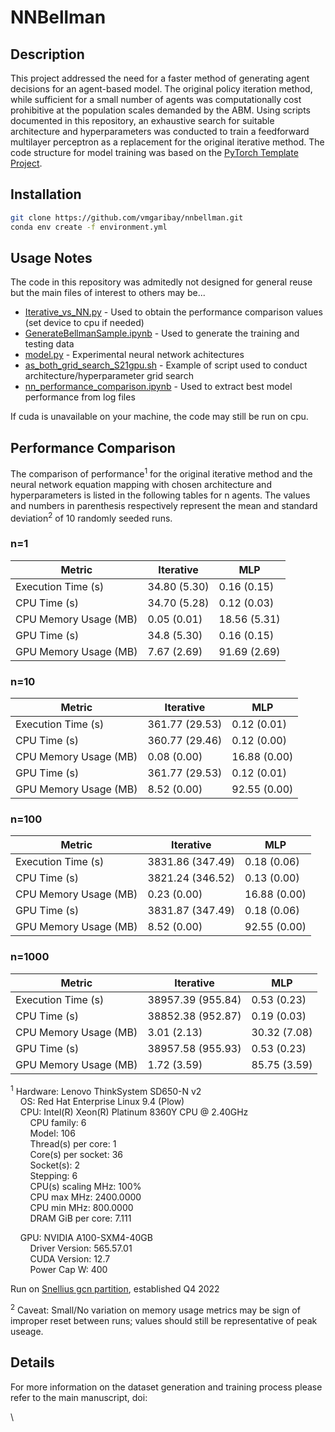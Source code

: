 # NNBellman

## Description
This project addressed the need for a faster method of generating agent decisions for an agent-based model. The original policy iteration method, while sufficient for a small number of agents was computationally cost prohibitive at the population scales demanded by the ABM. Using scripts documented in this repository, an exhaustive search for suitable architecture and hyperparameters was conducted to train a feedforward multilayer perceptron as a replacement for the original iterative method.
The code structure for model training was based on the [PyTorch Template Project](https://github.com/victoresque/pytorch-template/).


## Installation
```bash
git clone https://github.com/vmgaribay/nnbellman.git
conda env create -f environment.yml
```

## Usage Notes 
The code in this repository was admitedly not designed for general reuse but the main files of interest to others may be...


- [Iterative_vs_NN.py](/Iterative_vs_NN.py) - Used to obtain the performance comparison values (set device to cpu if needed)
- [GenerateBellmanSample.ipynb](/GenerateBellmanSample.ipynb) - Used to generate the training and testing data
- [model.py](/model/model.py) - Experimental neural network achitectures 
- [as_both_grid_search_S21gpu.sh](BatchRuns/GridSearch/as_both_grid_search_S21gpu.sh) - Example of script used to conduct architecture/hyperparameter grid search
- [nn_performance_comparison.ipynb](nn_performance_comparison.ipynb) - Used to extract best model performance from log files

If cuda is unavailable on your machine, the code may still be run on cpu.

## Performance Comparison
The comparison of performance<sup>1</sup> for the original iterative method and the neural network equation mapping with chosen architecture and hyperparameters is listed in the following tables for n agents. The values and numbers in parenthesis respectively represent the mean and standard deviation<sup>2</sup> of 10 randomly seeded runs.
### n=1
| Metric | Iterative | MLP |
|--------|-----------|-----|
| Execution Time (s) | 34.80 (5.30) | 0.16 (0.15) |
| CPU Time (s) | 34.70 (5.28) | 0.12 (0.03) |
| CPU Memory Usage (MB) | 0.05 (0.01) | 18.56 (5.31) |
| GPU Time (s) | 34.8 (5.30) | 0.16 (0.15) |
| GPU Memory Usage (MB) | 7.67 (2.69) | 91.69 (2.69) |

### n=10
| Metric | Iterative | MLP |
|--------|-----------|-----|
| Execution Time (s) | 361.77 (29.53) | 0.12 (0.01) |
| CPU Time (s) | 360.77 (29.46) | 0.12 (0.00) |
| CPU Memory Usage (MB) | 0.08 (0.00) | 16.88 (0.00) |
| GPU Time (s) | 361.77 (29.53) | 0.12 (0.01) |
| GPU Memory Usage (MB) | 8.52 (0.00) | 92.55 (0.00) |

### n=100
| Metric | Iterative | MLP |
|--------|-----------|-----|
| Execution Time (s) | 3831.86 (347.49) | 0.18 (0.06) |
| CPU Time (s) | 3821.24 (346.52) | 0.13 (0.00) |
| CPU Memory Usage (MB) | 0.23 (0.00) | 16.88 (0.00) |
| GPU Time (s) | 3831.87 (347.49) | 0.18 (0.06) |
| GPU Memory Usage (MB) | 8.52 (0.00) | 92.55 (0.00) |

### n=1000
| Metric | Iterative | MLP |
|--------|-----------|-----|
| Execution Time (s) | 38957.39 (955.84) | 0.53 (0.23) |
| CPU Time (s) | 38852.38 (952.87) | 0.19 (0.03) |
| CPU Memory Usage (MB) | 3.01 (2.13) | 30.32 (7.08) |
| GPU Time (s) | 38957.58 (955.93) | 0.53 (0.23) |
| GPU Memory Usage (MB) | 1.72 (3.59) | 85.75 (3.59) |


<sup>1</sup> Hardware: Lenovo ThinkSystem SD650-N v2\
&nbsp;&nbsp;&nbsp;&nbsp;OS: Red Hat Enterprise Linux 9.4 (Plow)\
&nbsp;&nbsp;&nbsp;&nbsp;CPU: Intel(R) Xeon(R) Platinum 8360Y CPU @ 2.40GHz\
&nbsp;&nbsp;&nbsp;&nbsp;&nbsp;&nbsp;&nbsp;&nbsp;CPU family:           6\
&nbsp;&nbsp;&nbsp;&nbsp;&nbsp;&nbsp;&nbsp;&nbsp;Model:                106\
&nbsp;&nbsp;&nbsp;&nbsp;&nbsp;&nbsp;&nbsp;&nbsp;Thread(s) per core:   1\
&nbsp;&nbsp;&nbsp;&nbsp;&nbsp;&nbsp;&nbsp;&nbsp;Core(s) per socket:   36\
&nbsp;&nbsp;&nbsp;&nbsp;&nbsp;&nbsp;&nbsp;&nbsp;Socket(s):            2\
&nbsp;&nbsp;&nbsp;&nbsp;&nbsp;&nbsp;&nbsp;&nbsp;Stepping:             6\
&nbsp;&nbsp;&nbsp;&nbsp;&nbsp;&nbsp;&nbsp;&nbsp;CPU(s) scaling MHz:   100%\
&nbsp;&nbsp;&nbsp;&nbsp;&nbsp;&nbsp;&nbsp;&nbsp;CPU max MHz:          2400.0000\
&nbsp;&nbsp;&nbsp;&nbsp;&nbsp;&nbsp;&nbsp;&nbsp;CPU min MHz:          800.0000\
&nbsp;&nbsp;&nbsp;&nbsp;&nbsp;&nbsp;&nbsp;&nbsp;DRAM GiB per core:    7.111

&nbsp;&nbsp;&nbsp;&nbsp;GPU: NVIDIA A100-SXM4-40GB\
&nbsp;&nbsp;&nbsp;&nbsp;&nbsp;&nbsp;&nbsp;&nbsp;Driver Version:       565.57.01\
&nbsp;&nbsp;&nbsp;&nbsp;&nbsp;&nbsp;&nbsp;&nbsp;CUDA Version:         12.7\
&nbsp;&nbsp;&nbsp;&nbsp;&nbsp;&nbsp;&nbsp;&nbsp;Power Cap W:          400

Run on [Snellius gcn partition](https://servicedesk.surf.nl/wiki/spaces/WIKI/pages/30660208/Snellius+hardware), established Q4 2022 

<sup>2</sup> Caveat: Small/No variation on memory usage metrics may be sign of improper reset between runs; values should still be representative of peak useage.


## Details
For more information on the dataset generation and training process please refer to the main manuscript, doi:


\
```